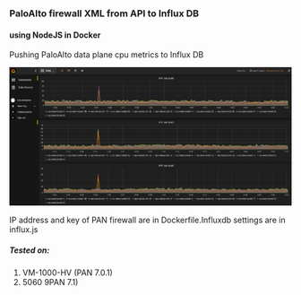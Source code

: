 ### PaloAlto firewall XML from API to Influx DB 
#### using NodeJS in Docker

Pushing PaloAlto data plane cpu metrics to Influx DB

![Grafana](pan2influx.JPG)

IP address and key of PAN firewall are in Dockerfile.Influxdb settings are in influx.js

##### Tested on:
1. VM-1000-HV (PAN 7.0.1)
2. 5060 9PAN 7.1)